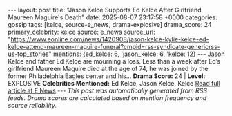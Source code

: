 --- layout: post title: "Jason Kelce Supports Ed Kelce After Girlfriend Maureen Maguire's Death" date: 2025-08-07 23:17:58 +0000 categories: gossip tags: [kelce, source-e_news, drama-explosive] drama_score: 24 primary_celebrity: kelce source: e_news source_url: "https://www.eonline.com/news/1420908/jason-kelce-kylie-kelce-ed-kelce-attend-maureen-maguire-funeral?cmpid=rss-syndicate-genericrss-us-top_stories" mentions: {ed_kelce: 6, 'jason_kelce: 6, 'kelce: 12} --- Jason Kelce and father Ed Kelce are mourning a loss. Less than a week after Ed’s girlfriend Maureen Maguire died at the age of 74, he was joined by the former Philadelphia Eagles center and his... **Drama Score:** 24 | **Level:** EXPLOSIVE **Celebrities Mentioned:** Ed Kelce, Jason Kelce, Kelce [Read full article at E News](https://www.eonline.com/news/1420908/jason-kelce-kylie-kelce-ed-kelce-attend-maureen-maguire-funeral?cmpid=rss-syndicate-genericrss-us-top_stories) --- *This post was automatically generated from RSS feeds. Drama scores are calculated based on mention frequency and source reliability.*